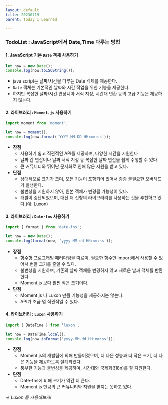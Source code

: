 ```yaml
---
layout: default
title: 20230719
parent: Today I Learned

---
```



### TodoList : JavaScript에서 Date,Time 다루는 방법

#### 1. JavaScript 기본 `Date` 객체 사용하기
```js
let now = new Date();
console.log(now.toISOString());

```

- java script는 날짜/시간을 다루는 Date 객체를 제공한다.
- `Date` 객체는 기본적인 날짜와 시간 작업을 위한 기능을 제공한다.
- 하지만 복잡한 날짜/시간 연상니아 서식 지정, 시간대 변환 등의 고급 기능은 제공하지 않는다.

#### 2. 라이브러리 : `Moment.js` 사용하기
```js
import moment from 'moment';

let now = moment();
console.log(now.format('YYYY-MM-DD HH:mm:ss'));
```

- **장점**
	- 사용하기 쉽고 직관적인 API를 제공하며, 다양한 시간을 지원한다
	- 날짜 간 연산이나 날짜 서식 지정 등 복잡한 날짜 연산을 쉽게 수행할 수 있다.
	- 큰 커뮤니티와 뛰어난 문서화로 인해 많은 지원을 받고 있다.
- **단점**
	- 상대적으로 크기가 크며, 모든 기능이 포함되어 있어서 종종 불필요한 오버헤드가 발생한다.
	- 불변성을 지원하지 않아, 원본 객체가 변경될 가능성이 있다.
	- 개발이 중단되었으며, 대신 더 신형의 라이브러리를 사용하는 것을 추천하고 있다.(예: Luxon)


#### 3. 라이브러리 : `Date-fns` 사용하기
```js
import { format } from 'date-fns';

let now = new Date();
console.log(format(now, 'yyyy-MM-dd HH:mm:ss'));

```

- **장점**
	- 함수형 프로그래밍 패러다임을 따르며, 필요한 함수만 import해서 사용할 수 있어서 번들 크기를 줄일 수 있다.
	- 불변성을 지원하며, 기존의 날짜 객체를 변경하지 않고 새로운 날짜 객체를 반환한다.
	- Moment.js 보다 훨씬 작은 크기이다.
- **단점**
	- Moment.js 나 Luxon 만큼 기능성을 제공하지는 않는다.
	- API가 조금 덜 직관적일 수 있다.

#### 4. 라이브러리 : `Luxon` 사용하기
```js
import { DateTime } from 'luxon';

let now = DateTime.local();
console.log(now.toFormat('yyyy-MM-dd HH:mm:ss'));

```

- **장점**
	- Moment.js의 개발팀에 의해 만들어졌으며, 더 나은 성능과 더 작은 크기, 더 나은 기능을 제공하도록 설계되었다.
	- 풍부한 기능과 불변성을 제공하며, 시간대와 국제화(!18n)를 잘 지원한다.
- **단점**
	- Date-fns에 비해 크기가 약간 더 큰다.
	- Moment.js 만큼의 큰 커뮤니티와 지원을 받지는 못하고 있다.

*=> Luxon 을 사용해보자!*
